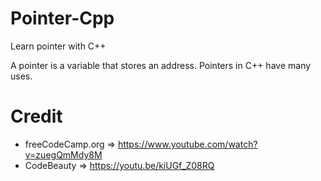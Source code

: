 # Pointer-Cpp
Learn pointer with C++

A pointer is a variable that stores an address. Pointers in C++ have many uses.

# Credit

- freeCodeCamp.org => https://www.youtube.com/watch?v=zuegQmMdy8M
- CodeBeauty => https://youtu.be/kiUGf_Z08RQ

